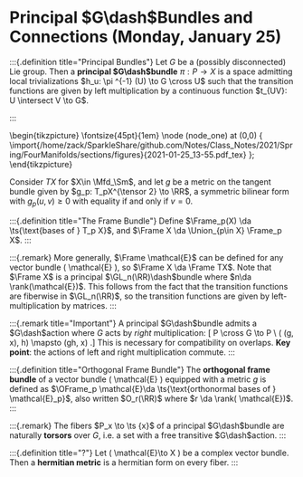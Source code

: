 # Principal $G\dash$Bundles and Connections (Monday, January 25)



:::{.definition title="Principal Bundles"}
Let $G$ be a (possibly disconnected) Lie group.
Then a **principal $G\dash$bundle** $\pi:P\to X$ is a space admitting local trivializations $h_u: \pi ^{-1} (U) \to G \cross U$ such that the transition functions are given by left multiplication by a continuous function $t_{UV}: U \intersect V \to G$.

:::

\begin{tikzpicture}
\fontsize{45pt}{1em} 
\node (node_one) at (0,0) { \import{/home/zack/SparkleShare/github.com/Notes/Class_Notes/2021/Spring/FourManifolds/sections/figures}{2021-01-25_13-55.pdf_tex} };
\end{tikzpicture}

Consider $TX$ for $X\in \Mfd_\Sm$, and let $g$ be a metric on the tangent bundle given by $g_p: T_pX^{\tensor 2} \to \RR$, a symmetric bilinear form with $g_p(u, v) \geq 0$ with equality if and only if $v=0$.


:::{.definition title="The Frame Bundle"}
Define $\Frame_p(X) \da \ts{\text{bases of } T_p X}$, and $\Frame X \da \Union_{p\in X} \Frame_p X$.
:::


:::{.remark}
More generally, $\Frame \mathcal{E}$ can be defined for any vector bundle \( \mathcal{E} \), so $\Frame X \da \Frame TX$.
Note that $\Frame X$ is a principal $\GL_n(\RR)\dash$bundle where $n\da \rank(\mathcal{E})$.
This follows from the fact that the transition functions are fiberwise in $\GL_n(\RR)$, so the transition functions are given by left-multiplication by matrices.
:::


:::{.remark title="Important"}
A principal $G\dash$bundle admits a $G\dash$action where $G$ acts by *right* multiplication:
\[
P \cross G \to P \\
( (g, x), h) \mapsto (gh, x)
.\]
This is necessary for compatibility on overlaps.
**Key point**: the actions of left and right multiplication commute.
:::


:::{.definition title="Orthogonal Frame Bundle"}
The **orthogonal frame bundle** of a vector bundle \( \mathcal{E}  \) equipped with a metric $g$ is defined as $\OFrame_p \mathcal{E}\da \ts{\text{orthonormal bases of } \mathcal{E}_p}$, also written $O_r(\RR)$ where $r \da \rank( \mathcal{E})$. 
:::


:::{.remark}
The fibers $P_x \to \ts {x}$ of a principal $G\dash$bundle are naturally **torsors** over $G$, i.e. a set with a free transitive $G\dash$action.
:::


:::{.definition title="?"}
Let \( \mathcal{E}\to X  \) be a complex vector bundle.
Then a **hermitian metric** is a hermitian form on every fiber.
:::










